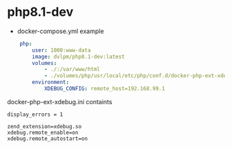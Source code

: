 # php8.1-dev

* docker-compose.yml example

```yaml
    php:
        user: 1000:www-data
        image: dvlpm/php8.1-dev:latest
        volumes:
            - ./:/var/www/html
            - ./volumes/php/usr/local/etc/php/conf.d/docker-php-ext-xdebug.ini:/usr/local/etc/php/conf.d/docker-php-ext-xdebug.ini
        environment:
            XDEBUG_CONFIG: remote_host=192.168.99.1
```

docker-php-ext-xdebug.ini containts

```
display_errors = 1

zend_extension=xdebug.so
xdebug.remote_enable=on
xdebug.remote_autostart=on
```
